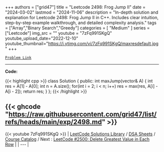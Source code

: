 
+++
authors = ["grid47"]
title = "Leetcode 2498: Frog Jump II"
date = "2024-03-02"
lastmod = "2024-11-06"
description = "In-depth solution and explanation for Leetcode 2498: Frog Jump II in C++. Includes clear intuition, step-by-step example walkthrough, and detailed complexity analysis."
tags = ["Array","Binary Search","Greedy"]
categories = [
    "Medium"
]
series = ["Leetcode"]
img_src = ""
youtube = "7zFq991SKgQ"
youtube_upload_date="2022-12-10"
youtube_thumbnail="https://i.ytimg.com/vi/7zFq991SKgQ/maxresdefault.jpg"
+++



[`Problem Link`](https://leetcode.com/problems/frog-jump-ii/description/)

---
**Code:**

{{< highlight cpp >}}
class Solution {
public:
    int maxJump(vector<int>& A) {
        int res = A[1] - A[0];
        int n = A.size();
        for(int i = 2; i < n; i++)
            res = max(res, A[i] - A[i - 2]);
        return res;
    }
};
{{< /highlight >}}

{{< ghcode "https://raw.githubusercontent.com/grid47/list/refs/heads/main/exp/2498.md" >}}
---
{{< youtube 7zFq991SKgQ >}}
| [LeetCode Solutions Library](https://grid47.xyz/leetcode/) / [DSA Sheets](https://grid47.xyz/sheets/) / [Course Catalog](https://grid47.xyz/courses/) / Next : [LeetCode #2500: Delete Greatest Value in Each Row](https://grid47.xyz/leetcode/solution-2500-delete-greatest-value-in-each-row/) |
| --- |

